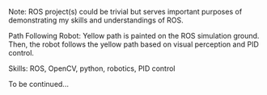 Note: ROS project(s) could be trivial but serves important purposes of demonstrating my skills and understandings of ROS. 

Path Following Robot: 
Yellow path is painted on the ROS simulation ground. Then, the robot follows the yellow path based on visual perception and PID control. 

Skills: ROS, OpenCV, python, robotics, PID control

To be continued...
